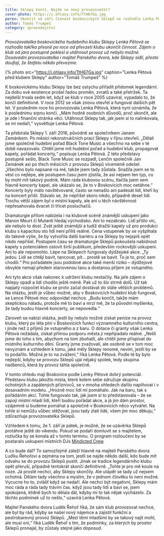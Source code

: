 ```yaml
---
title: Sklepy končí. Najde se nový provozovatel?
cover-photo: https://i.ohlasy.info/TtH67Ga.jpg
perex: Ukončit od září činnost boskovických Sklepů se rozhodla Lenka Pětová, která už nedokázala provoz klubu utáhnout. Teď doufá, že se najde někdo, kdo převezme štafetu.
author: Tomáš Trumpeš
category: zpravodajství
---
```


*Provozovatelka boskovického hudebního klubu Sklepy Lenka Pětová se rozhodla takřka přesně po roce od převzetí klubu ukončit činnost. Zájem o klub od jara postupně poklesl a utáhnout provoz už nebylo možné. Dosavadní provozovatelka i majitel Panského dvora, kde Sklepy sídlí, přesto doufají, že štafetu někdo převezme.*

{% photo src="https://i.ohlasy.info/TtH67Ga.jpg" caption="Lenka Pětová před klubem Sklepy" author="Tomáš Trumpeš" %}

K boskovickému klubu Sklepy lze bez ostychu přiřadit přídomek legendární. Za dobu své existence prošel řadou proměn, zvratů a také přetržek. Ta nejdelší trvala sedm let, když se klub v roce 2005 uzavíral, vypadalo to, že končí definitivně. V roce 2012 se však znovu otevřel a fungoval dalších pět let. V posledním roce ho provozovala Lenka Pětová, která nyní oznámila, že k poslednímu srpnu končí. „Mám hodně osobních důvodů, proč skončit, ale je zde i finanční stránka věci. Utáhnout Sklepy tak, jak jsem si to nalinkovala, se mi nedaří,“ vysvětluje Lenka Pětová.

Ta přebírala Sklepy 1. září 2016, původně se společníkem Janem Zemánkem. Po měsíci rekonstrukčních prací Sklepy v říjnu otevřeli. „Dělali jsme společně hudební pořad Black Tone Music a všechno na sebe v té době navazovalo. Chtěli jsme mít hudební pořad a hudební klub, propagovat kapely, pořádat koncerty,“ popisuje Lenka Pětová. Z této představy postupně sešlo, Black Tone Music se rozpadl, Lenčin společník Jan Zemánek asi po třech měsících z provozu Sklepů víceméně odešel. „Všechno bylo napsané na mě, takže jsem tady zůstala. Snažila jsem se to vést co nejlépe, ale postupem času jsem zjistila, že asi nejsem ten typ, co by mohl mít takový podnik. Mám ráda klubovou scénu, tlačila jsem sem hlavně koncerty kapel, ale ukázalo se, že to v Boskovicích moc netáhne.“ Koncerty byly málo navštěvované, často se nenašlo ani padesát lidí, kteří by na koncert přišli. Stávalo se, že nepřišel skoro nikdo, případně deset lidí. Trochu větší zájem byl o místní kapely, ale ani u těch návštěvnost nepřesahovala dvacet či třicet posluchačů. 

Dramaturgie přitom nabízela i na klubové scéně známější uskupení jako Manon Meurt či Mutanti hledaj východisko. Ani to nezabralo. Lidí přišlo víc, ale nebylo to dost. Zvát ještě známější a tudíž dražší kapely už pro produkci klubu s kapacitou sto lidí není příliš reálné. Cena vstupenek by se vyšplhala do takové výše, že by vytvořila další bariéru a na Sklepy by nejspíš opět nikdo nepřišel. Postupem času se dramaturgie Sklepů pokoušela nabídnout kapely s potenciálem oslovit širší publikum, především rockovější uskupení. Ani to ale nepomohlo. Lépe na Sklepech fungovaly dýdžejské akce. „Ty jedou. Lidi se chtějí bavit, tancovat, pít… prostě se bavit. To je to, proč sem chodili.“ Pro pořadatele jsou podobné akce také menší riziko – dýdžejové obvykle nemají předem stanovenou taxu a dostanou příjem ze vstupného.

Ani tyto akce však nakonec k udržení klubu nestačily. Na jaře zájem o Sklepy opadl a lidí chodilo ještě méně. Pak už to šlo strmě dolů. Už tak napjatý rozpočet klubu se proto začal dostávat do stále větších problémů. Na otázku, jestli je vůbec možné, aby v Boskovicích hudební klub fungoval, se Lence Pětové moc odpovídat nechce. „Budu končit, takže mám skeptickou náladu, protože mě to baví a mrzí mě, že ta původní myšlenka, že tady budou hlavně koncerty, se nepovedla.“ 

Zároveň se nabízí otázka, jestli by nebylo možné získat peníze na provoz klubu, který po léta plní v Boskovicích funkci významného kulturního centra, i jinde než z příjmů ze vstupného a z baru. O dotace či granty však Lenka Pětová nežádala, získat přímou podporu města jí nepřipadalo reálné. „Nešli jsme do toho s tím, abychom na tom zbohatli, ale chtěli jsme přispívat do místního kulturního dění. Granty jsme zvažovali, ale osobně se v tom moc nevyznám a vzhledem k tomu, jaké měly Sklepy renomé, nevím, jestli by se to podařilo. Možná je to na zvážení,“ říká Lenka Pětová. Podle té by bylo nejlepší, kdyby se provozu Sklepů ujal nějaký spolek, tedy skupina nadšenců, která by provoz táhla společně. 

V tomto ohledu mají Boskovice podle Lenky Pětové dobrý potenciál. Představu klubu jakožto místa, které kolem sebe sdružuje skupinu ochotných a zapálených příznivců, se v mnoha ohledech dařilo naplňovat i v dosavadním modelu. „Hrozně moc lidí mi pomáhalo. Jak na baru, tak s pořádáním akcí. Tohle fungovalo tak, jak jsem si to představovala – že se zapojí místní mladí lidi, kteří budou pořádat akce, a já jim dám prostor, vzájemně si budeme pomáhat a společně v Boskovicích něco vytvářet. Na tohle si nemůžu vůbec stěžovat, jsou tady zlatí lidé, všem jim moc děkuju,“ zdůrazňuje provozovatelka Sklepů.

Vzhledem k tomu, že 1. září je pátek, je možné, že se uzávěrka Sklepů protáhne ještě do víkendu. Pokud se podaří domluvit se s majitelem, rozlučka by se konala až v tomto termínu. O program rozloučení by se postaralo uskupení místních DJs [Mindicted Crew](http://www.ohlasy.info/clanky/2017/01/rozhovor-mindicted.html). 

A co bude dál? To samozřejmě záleží hlavně na majiteli Panského dvora Luďku Řehořovi a zejména na tom, jestli se najde někdo další, kdo bude mít odvahu se do provozu Sklepů pustit. Jinak se tradice legendárního klubu opět přeruší, případně tentokrát skončí definitivně. „Tohle je pro mě koule na noze. Já prostě nechci, aby Sklepy skončily. Ale utápět se tady už nejsem ochotná. Dělám tady všechno a myslím, že v jednom člověku to není možné. Vycucne ho to, zvlášť když se nedaří. Ale nechci být negativní, Sklepy mám moc ráda a ráda tady trávím čas. když jsou tady lidi a baví se, jsem spokojená, klidně bych to dělala dál, kdyby mi to tak nějak vycházelo. Za těchto podmínek už to nešlo,“ uzavírá Lenka Pětová. 

Majitel Panského dvora Luděk Řehoř říká, že sám klub provozovat nechce, ale byl by rád, kdyby se našel nový nájemce a zajistil funkční a pestrobarevný provoz Sklepů. „Mezi těmi mladšími by se takový najít mohl, ale musí oni,“ říká Luděk Řehoř s tím, že podmínky, za kterých by prostor Sklepů pronajal, by zůstaly stejné jako doposud.
